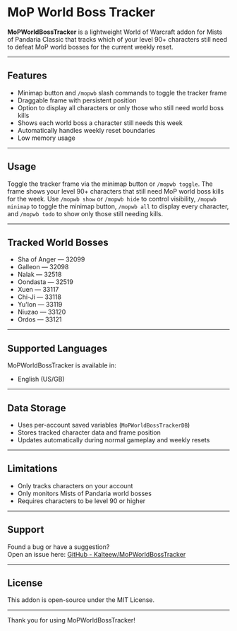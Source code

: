 # MoP World Boss Tracker

**MoPWorldBossTracker** is a lightweight World of Warcraft addon for Mists of Pandaria Classic that tracks which of your level 90+ characters still need to defeat MoP world bosses for the current weekly reset.

---

## Features

- Minimap button and `/mopwb` slash commands to toggle the tracker frame
- Draggable frame with persistent position
- Option to display all characters or only those who still need world boss kills
- Shows each world boss a character still needs this week
- Automatically handles weekly reset boundaries
- Low memory usage

---

## Usage

Toggle the tracker frame via the minimap button or `/mopwb toggle`. The frame shows your level 90+ characters that still need MoP world boss kills for the week. Use `/mopwb show` or `/mopwb hide` to control visibility, `/mopwb minimap` to toggle the minimap button, `/mopwb all` to display every character, and `/mopwb todo` to show only those still needing kills.

---

## Tracked World Bosses

- Sha of Anger — 32099
- Galleon — 32098
- Nalak — 32518
- Oondasta — 32519
- Xuen — 33117
- Chi-Ji — 33118
- Yu'lon — 33119
- Niuzao — 33120
- Ordos — 33121

---

## Supported Languages

MoPWorldBossTracker is available in:

- English (US/GB)

---

## Data Storage

- Uses per-account saved variables (`MoPWorldBossTrackerDB`)
- Stores tracked character data and frame position
- Updates automatically during normal gameplay and weekly resets

---

## Limitations

- Only tracks characters on your account
- Only monitors Mists of Pandaria world bosses
- Requires characters to be level 90 or higher

---

## Support

Found a bug or have a suggestion?  
Open an issue here: [GitHub - Kalteew/MoPWorldBossTracker](https://github.com/Kalteew/MoPWorldBossTracker)

---

## License

This addon is open-source under the MIT License.

---

Thank you for using MoPWorldBossTracker!

